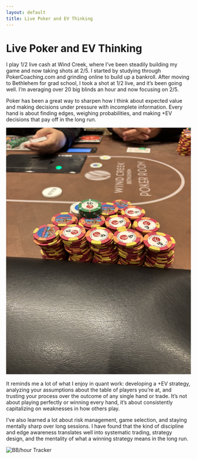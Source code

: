 ```yaml
---
layout: default
title: Live Poker and EV Thinking
---
```


# Live Poker and EV Thinking

I play $1/$2 live cash at Wind Creek, where I’ve been steadily building my game and now taking shots at $2/$5. I started by studying through PokerCoaching.com and grinding online to build up a bankroll. After moving to Bethlehem for grad school, I took a shot at $1/$2 live, and it’s been going well. I’m averaging over 20 big blinds an hour and now focusing on $2/$5.

Poker has been a great way to sharpen how I think about expected value and making decisions under pressure with incomplete information. Every hand is about finding edges, weighing probabilities, and making +EV decisions that pay off in the long run.

![Live Poker Table](/images/stack.jpg)

It reminds me a lot of what I enjoy in quant work: developing a +EV strategy, analyzing your assumptions about the table of players you’re at, and trusting your process over the outcome of any single hand or trade. It’s not about playing perfectly or winning every hand, it’s about consistently capitalizing on weaknesses in how others play.

I’ve also learned a lot about risk management, game selection, and staying mentally sharp over long sessions. I have found that the kind of discipline and edge awareness translates well into systematic trading, strategy design, and the mentality of what a winning strategy means in the long run.

![BB/hour Tracker](/images/bb_hour_graph.png)
